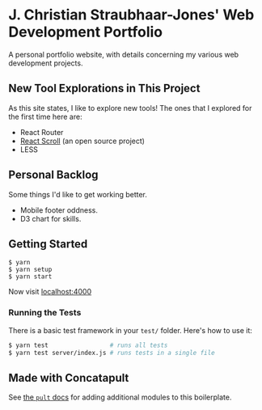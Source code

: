 # J. Christian Straubhaar-Jones' Web Development Portfolio

A personal portfolio website, with details concerning my various web development projects.

## New Tool Explorations in This Project
As this site states, I like to explore new tools! The ones that I explored for the first time here are:
- React Router
- [React Scroll](https://github.com/fisshy/react-scroll) (an open source project)
- LESS

## Personal Backlog
Some things I'd like to get working better.
- Mobile footer oddness.
- D3 chart for skills.

## Getting Started

```
$ yarn
$ yarn setup
$ yarn start
```

Now visit [localhost:4000](http://localhost:4000/)

### Running the Tests

There is a basic test framework in your `test/` folder. Here's how to use it:

```bash
$ yarn test                 # runs all tests
$ yarn test server/index.js # runs tests in a single file
```

## Made with Concatapult

See [the `pult` docs](https://github.com/Concatapult/pult#readme) for adding additional modules to this boilerplate.
